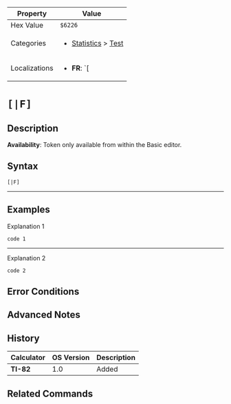 | Property      | Value |
|---------------|-------|
| Hex Value     | `$6226`|
| Categories    | <ul><li>[Statistics](<../categories/Statistics.md>) > [Test](<../categories/Statistics.md#Test>)</li></ul> |
| Localizations | <ul><li><b>FR</b>: `[|F]`</li></ul> |

# `[|F]`

## Description



<b>Availability</b>: Token only available from within the Basic editor.

## Syntax
`[|F]`

<hr>

## Examples

Explanation 1
```ti-basic
code 1
```
---
Explanation 2
```ti-basic
code 2
```

## Error Conditions


## Advanced Notes


## History
| Calculator | OS Version | Description |
|------------|------------|-------------|
| <b>TI-82</b> | 1.0 | Added

## Related Commands

    